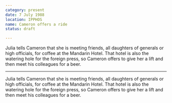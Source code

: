 ```yaml
---
category: present
date: 7 July 1988
location: IPPHOS
name: Cameron offers a ride
status: draft

---
```

Julia tells Cameron that she is meeting friends, all daughters of generals or high officials, for coffee at the Mandarin Hotel. That hotel is also the watering hole for the foreign press, so Cameron offers to give her a lift and then meet his colleagues for a beer. 

------

Julia tells Cameron that she is meeting friends, all daughters of generals or high officials, for coffee at the Mandarin Hotel. That hotel is also the watering hole for the foreign press, so Cameron offers to give her a lift and then meet his colleagues for a beer. 

 
